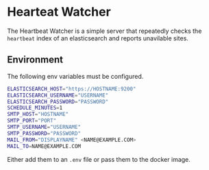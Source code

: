 # Hearteat Watcher

The Heartbeat Watcher is a simple server that repeatedly checks the `heartbeat` index of an elasticsearch and reports unavilable sites.

## Environment

The following env variables must be configured.

```bash
ELASTICSEARCH_HOST="https://HOSTNAME:9200"
ELASTICSEARCH_USERNAME="USERNAME"
ELASTICSEARCH_PASSWORD="PASSWORD"
SCHEDULE_MINUTES=1
SMTP_HOST="HOSTNAME"
SMTP_PORT="PORT"
SMTP_USERNAME="USERNAME"
SMTP_PASSWORD="PASSWORD"
MAIL_FROM="DISPLAYNAME" <NAME@EXAMPLE.COM>
MAIL_TO=NAME@EXAMPLE.COM
```

Either add them to an `.env` file or pass them to the docker image.
